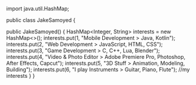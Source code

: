 import java.util.HashMap;

public class JakeSamoyed {
 
  public JakeSamoyed() {
        HashMap<Integer, String> interests = new HashMap<>();
        interests.put(1, "Mobile Development > Java, Kotlin");
        interests.put(2, "Web Development > JavaScript, HTML, CSS");
        interests.put(3, "Game Development > C, C++, Lua, Blender");
        interests.put(4, "Video & Photo Editor > Adobe Premiere Pro, Photoshop, After Effects, Capcut");
        interests.put(5, "3D Stuff > Animation, Modeling, Building");
        interests.put(6, "I play Instruments > Guitar, Piano, Flute"); //my interests
    }
}
